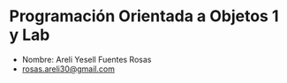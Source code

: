 # Programación Orientada a Objetos 1 y Lab

- Nombre: Areli Yesell Fuentes Rosas
- rosas.areli30@gmail.com